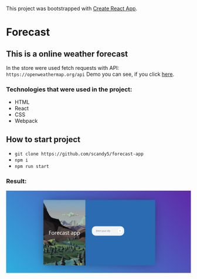 This project was bootstrapped with [Create React App](https://github.com/facebook/create-react-app).

# Forecast

## This is a online weather forecast 

In the store were used fetch requests with API: `https://openweathermap.org/api`
Demo you can see, if you click [here].

### Technologies that were used in the project:
+ HTML
+ React
+ CSS
+ Webpack

## How to start project
 - `git clone https://github.com/scandy5/forecast-app`
 - `npm i`
 - `npm run start` 

### Result:
![home](https://github.com/scandy5/forecast-app/blob/master/src/imgs/HomePage.jpg)

[here]: https://scandy5.github.io/forecast-app